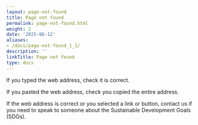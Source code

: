 ```yaml
---
layout: page-not-found
title: Page not found
permalink: page-not-found.html
weight: 2
date: '2025-06-12'
aliases:
- /docs/page-not-found_1_1/
description: ''
linkTitle: Page not found
type: docs
---
```


If you typed the web address, check it is correct.

If you pasted the web address, check you copied the entire address.

If the web address is correct or you selected a link or button, contact us if you need to speak to someone about the Sustainable Development Goals (SDGs).
